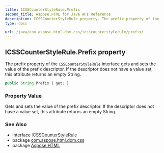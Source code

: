 ```yaml
---
title: ICSSCounterStyleRule.Prefix
second_title: Aspose.HTML for Java API Reference
description: ICSSCounterStyleRule property. The prefix property of the CSSCounterStyleRule interface gets and sets the value of the prefix descriptor. If the descriptor does not have a value set this attribute returns an empty String
type: docs

url: /java/com.aspose.html.dom.css/icsscounterstylerule/prefix/
---
```

## ICSSCounterStyleRule.Prefix property

The prefix property of the [`CSSCounterStyleRule`](../) interface gets and sets the value of the prefix descriptor. If the descriptor does not have a value set, this attribute returns an empty String.

```java
public String Prefix { get; }
```

### Property Value

Gets and sets the value of the prefix descriptor. If the descriptor does not have a value set, this attribute returns an empty String.

### See Also

* interface [ICSSCounterStyleRule](../)
* package [com.aspose.html.dom.css](../../../com.aspose.html.dom.css/)
* package [Aspose.HTML](../../../)
